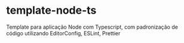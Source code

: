 # template-node-ts
Template para aplicação Node com Typescript, com padronização de código utilizando EditorConfig, ESLint, Prettier
